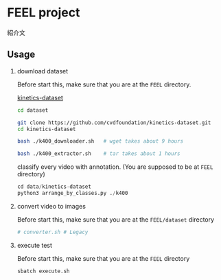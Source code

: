 # FEEL project

紹介文

## Usage

1. download dataset

    Before start this, make sure that you are at the `FEEL` directory.

    [kinetics-dataset](https://github.com/cvdfoundation/kinetics-dataset/tree/main)
    ```bash
    cd dataset

    git clone https://github.com/cvdfoundation/kinetics-dataset.git
    cd kinetics-dataset

    bash ./k400_downloader.sh   # wget takes about 9 hours

    bash ./k400_extractor.sh    # tar takes about 1 hours
    ```

    classify every video with annotation. (You are supposed to be at `FEEL` directory)
    ```py
    cd data/kinetics-dataset
    python3 arrange_by_classes.py ./k400
    ```

2. convert video to images

    Before start this, make sure that you are at the `FEEL/dataset` directory
    ```sh
    # converter.sh # Legacy
    
    ```

3. execute test

    Before start this, make sure that you are at the `FEEL` directory
    ```sh
    sbatch execute.sh
    ```
